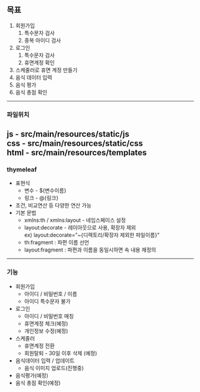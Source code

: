 ## 목표
1. 회원가입
   1. 특수문자 검사
   2. 중복 아이디 검사
2. 로그인
   1. 특수문자 검사
   2. 휴면계정 확인
3. 스케줄러로 휴면 계정 만들기
4. 음식 데이터 입력
5. 음식 평가
6. 음식 총점 확인
----
### 파일위치  
js - src/main/resources/static/js  
css - src/main/resources/static/css  
html - src/main/resources/templates  
----
### thymeleaf
- 표현식
  - 변수 - ${변수이름}
  - 링크 - @{링크}
- 조건, 비교연산 등 다양한 연산 가능
- 기본 문법
  - xmlns:th / xmlns:layout - 네임스페이스 설정
  - layout:decorate - 레이아웃으로 사용, 확장자 제외  
  ex) layout:decorate="~{디렉토리/확장자 제외한 파일이름}"
  - th:fragment : 파편 이름 선언
  - layout:fragment : 파편과 이름을 동일시하면 속 내용 재정의
----
### 기능
- 회원가입
  - 아이디 / 비밀번호 / 이름
  - 아이디 특수문자 불가
- 로그인
  - 아이디 / 비밀번호 매칭
  - 휴면계정 체크(예정)
  - 개인정보 수정(예정)
- 스케줄러
  - 휴면계정 전환
  - 회원탈퇴 - 30일 이후 삭제 (예정)
- 음식데이터 입력 / 업데이트
  - 음식 이미지 업로드(진행중)
- 음식평가(예정)
- 음식 총점 확인(예정)